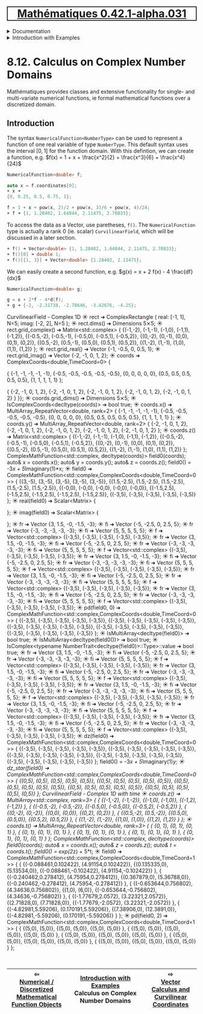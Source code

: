 [<h1 style='border: 2px solid; text-align: center'>Mathématiques 0.42.1-alpha.031</h1>](../../../README.md)

<details>

<summary>Documentation</summary>

# [Documentation](../../README.md)<br>
Chapter 1. [License](../../license/README.md)<br>
Chapter 2. [About](../../about/README.md)<br>
Chapter 3. [Why?](../../why/README.md)<br>
Chapter 4. [Objectives](../../objectives/README.md)<br>
Chapter 5. [Versioning](../../versioning/README.md)<br>
Chapter 6. [Status & Release Notes](../../status-release/README.md)<br>
Chapter 7. [Upcoming Development](../../development-schedule/README.md)<br>
Chapter 8. _Introduction with Examples_ <br>
Chapter 9. [Installation](../../installation/README.md)<br>
Chapter 10. [Your First Mathématiques Project](../../first-project/README.md)<br>
Chapter 11. [Usage Guide: Syntax, Data Types, Functions, etc](../../user-guide/README.md)<br>
Chapter 12. [Benchmarks](../../benchmarks/README.md)<br>
Chapter 13. [Tests](../../test/README.md)<br>
Chapter 14. [Developer Guide: Modifying and Extending Mathématiques](../../developer-guide/README.md)<br>


</details>



<details>

<summary>Introduction with Examples</summary>

# [8. Introduction with Examples](../README.md)<br>
8.1. [Pretty Printing and Debugging](../print-debug/README.md)<br>
8.2. [Number Systems and Arithmetic](../numbers/README.md)<br>
8.3. [Vectors, Matrices, and MultiArrays](../multiarrays/README.md)<br>
8.4. [Nested MultiArrays](../nested-multiarrays/README.md)<br>
8.5. [Special Vectors, Matrices, and MultiArrays](../special-multiarrays/README.md)<br>
8.6. [MultiArray Arithmetic and Operators](../multiarray-arithmetic/README.md)<br>
8.7. [Mixed-Rank & Mixed-Depth Arithmetic](../arithmetic-mixed/README.md)<br>
8.8. [Linear Algebra](../linear-algebra/README.md)<br>
8.9. [Indexing, Masks, Slicing, Sorting, etc.](../sort-mask-slice/README.md)<br>
8.10. [Common and Special Mathematical Functions](../math-functions/README.md)<br>
8.11. [Numerical / Discretized Mathematical Function Objects](../multi-var-calculus/README.md)<br>
8.12. _Calculus on Complex Number Domains_ <br>
8.13. [Vector Calculus and Curvilinear Coordinates](../vector-calculus/README.md)<br>
8.14. [Tensors](../tensors/README.md)<br>
8.15. [Series and transforms](../series-transforms/README.md)<br>


</details>



# 8.12. Calculus on Complex Number Domains

Mathématiques provides classes and extensive functionality for single- and multi-variate numerical functions, ie formal mathematical functions over a discretized domain.
## Introduction
The syntax `NumericalFunction<NumberType>` can be used to represent a function of one real variable of type `NumberType`.  This default syntax uses the interval $[0,1]$ for the function domain. 
With this defintion, we can create a function, e.g. $f(x) = 1 + x + \frac{x^2}{2} + \frac{x^3}{6} + \frac{x^4}{24}$ 
```C++
NumericalFunction<double> f;

auto x = f.coordinates[0];
☀ x ➜ 
{0, 0.25, 0.5, 0.75, 1};

f = 1 + x + pow(x, 2)/2 + pow(x, 3)/6 + pow(x, 4)/24;
☀ f ➜ {1, 1.28402, 1.64844, 2.11475, 2.70833};

```

To access the data as a Vector, use paretheses, `f()`.  The `NumericalFunction` type is actually a rank 0 (ie. scalar) `CurvilinearField`, which will be discussed in a later section.

```C++
☀ f() ➜ Vector<double> {1, 1.28402, 1.64844, 2.11475, 2.70833};
☀ f()[0] ➜ double 1;
☀ f()[{1, 3}] ➜ Vector<double> {1.28402, 2.11475};
```

We can easily create a second function, e.g. $g(x) = x + 2 f(x) - 4 \frac{df}{dx}$ 

```C++
NumericalFunction<double> g;

g = x + 2*f - 4*d(f);
☀ g ➜ {-2, -2.31738, -2.78646, -3.42676, -4.25};
```

CurvilinearField - Complex 1D
☀ rect ➜ ComplexRectangle<double> ( real: [-1, 1], N=5; imag: [-2, 2], N=5 );
☀ rect.dims() ➜ Dimensions 5⨯5;
☀ rect.grid_complex() ➜ Matrix<std::complex<double>> 
{
  {(-1,-2), (-1,-1), (-1,0), (-1,1), (-1,2)},
  {(-0.5,-2), (-0.5,-1), (-0.5,0), (-0.5,1), (-0.5,2)},
  {(0,-2), (0,-1), (0,0), (0,1), (0,2)},
  {(0.5,-2), (0.5,-1), (0.5,0), (0.5,1), (0.5,2)},
  {(1,-2), (1,-1), (1,0), (1,1), (1,2)}
};
☀ rect.grid_real() ➜ Vector<double> {-1, -0.5, 0, 0.5, 1};
☀ rect.grid_imag() ➜ Vector<double> {-2, -1, 0, 1, 2};
☀ coords ➜ ComplexCoords<double,TimeCoord=0> {
  
{
  {-1, -1, -1, -1, -1},
  {-0.5, -0.5, -0.5, -0.5, -0.5},
  {0, 0, 0, 0, 0},
  {0.5, 0.5, 0.5, 0.5, 0.5},
  {1, 1, 1, 1, 1}
}; 
  
{
  {-2, -1, 0, 1, 2},
  {-2, -1, 0, 1, 2},
  {-2, -1, 0, 1, 2},
  {-2, -1, 0, 1, 2},
  {-2, -1, 0, 1, 2}
}
}};
☀ coords.grid_dims() ➜ Dimensions 5⨯5;
☀ IsComplexCoords<decltype(coords)> ➜ bool true;
☀ coords.x() ➜ MultiArray_RepeatVector<double, rank=2> 
{
  {-1, -1, -1, -1, -1},
  {-0.5, -0.5, -0.5, -0.5, -0.5},
  {0, 0, 0, 0, 0},
  {0.5, 0.5, 0.5, 0.5, 0.5},
  {1, 1, 1, 1, 1}
};
☀ coords.y() ➜ MultiArray_RepeatVector<double, rank=2> 
{
  {-2, -1, 0, 1, 2},
  {-2, -1, 0, 1, 2},
  {-2, -1, 0, 1, 2},
  {-2, -1, 0, 1, 2},
  {-2, -1, 0, 1, 2}
};
☀ coords.z() ➜ Matrix<std::complex<double>> 
{
  {(-1,-2), (-1,-1), (-1,0), (-1,1), (-1,2)},
  {(-0.5,-2), (-0.5,-1), (-0.5,0), (-0.5,1), (-0.5,2)},
  {(0,-2), (0,-1), (0,0), (0,1), (0,2)},
  {(0.5,-2), (0.5,-1), (0.5,0), (0.5,1), (0.5,2)},
  {(1,-2), (1,-1), (1,0), (1,1), (1,2)}
};
ComplexMathFunction<std::complex<double>, decltype(coords)> field0(coords);
auto& x = coords.x();
auto& y = coords.y();
auto& z = coords.z();
field0() = -3*x + 5*Imaginary<double>(1)*x;
☀ field0 ➜ ComplexMathFunction<std::complex<double>,ComplexCoords<double,TimeCoord=0>> 
{
  {(3,-5), (3,-5), (3,-5), (3,-5), (3,-5)},
  {(1.5,-2.5), (1.5,-2.5), (1.5,-2.5), (1.5,-2.5), (1.5,-2.5)},
  {(-0,0), (-0,0), (-0,0), (-0,0), (-0,0)},
  {(-1.5,2.5), (-1.5,2.5), (-1.5,2.5), (-1.5,2.5), (-1.5,2.5)},
  {(-3,5), (-3,5), (-3,5), (-3,5), (-3,5)}
};
☀ real(field0) ➜ Scalar<Matrix<double>> 
{

};
☀ imag(field0) ➜ Scalar<Matrix<double>> 
{

};
☀ fr ➜ Vector<double> {3, 1.5, -0, -1.5, -3};
☀ fi ➜ Vector<double> {-5, -2.5, 0, 2.5, 5};
☀ fr ➜ Vector<double> {-3, -3, -3, -3, -3};
☀ fi ➜ Vector<double> {5, 5, 5, 5, 5};
☀ f ➜ Vector<std::complex<double>> {(-3,5), (-3,5), (-3,5), (-3,5), (-3,5)};
☀ fr ➜ Vector<double> {3, 1.5, -0, -1.5, -3};
☀ fi ➜ Vector<double> {-5, -2.5, 0, 2.5, 5};
☀ fr ➜ Vector<double> {-3, -3, -3, -3, -3};
☀ fi ➜ Vector<double> {5, 5, 5, 5, 5};
☀ f ➜ Vector<std::complex<double>> {(-3,5), (-3,5), (-3,5), (-3,5), (-3,5)};
☀ fr ➜ Vector<double> {3, 1.5, -0, -1.5, -3};
☀ fi ➜ Vector<double> {-5, -2.5, 0, 2.5, 5};
☀ fr ➜ Vector<double> {-3, -3, -3, -3, -3};
☀ fi ➜ Vector<double> {5, 5, 5, 5, 5};
☀ f ➜ Vector<std::complex<double>> {(-3,5), (-3,5), (-3,5), (-3,5), (-3,5)};
☀ fr ➜ Vector<double> {3, 1.5, -0, -1.5, -3};
☀ fi ➜ Vector<double> {-5, -2.5, 0, 2.5, 5};
☀ fr ➜ Vector<double> {-3, -3, -3, -3, -3};
☀ fi ➜ Vector<double> {5, 5, 5, 5, 5};
☀ f ➜ Vector<std::complex<double>> {(-3,5), (-3,5), (-3,5), (-3,5), (-3,5)};
☀ fr ➜ Vector<double> {3, 1.5, -0, -1.5, -3};
☀ fi ➜ Vector<double> {-5, -2.5, 0, 2.5, 5};
☀ fr ➜ Vector<double> {-3, -3, -3, -3, -3};
☀ fi ➜ Vector<double> {5, 5, 5, 5, 5};
☀ f ➜ Vector<std::complex<double>> {(-3,5), (-3,5), (-3,5), (-3,5), (-3,5)};
☀ pd(field0, 0) ➜ ComplexMathFunction<std::complex<double>,ComplexCoords<double,TimeCoord=0>> 
{
  {(-3,5), (-3,5), (-3,5), (-3,5), (-3,5)},
  {(-3,5), (-3,5), (-3,5), (-3,5), (-3,5)},
  {(-3,5), (-3,5), (-3,5), (-3,5), (-3,5)},
  {(-3,5), (-3,5), (-3,5), (-3,5), (-3,5)},
  {(-3,5), (-3,5), (-3,5), (-3,5), (-3,5)}
};
☀ IsMultiArray<decltype(field0)> ➜ bool true;
☀ IsMultiArray<decltype(field0())> ➜ bool true;
☀ IsComplex<typename NumberTrait<decltype(field0)>::Type>::value ➜ bool true;
☀ fr ➜ Vector<double> {3, 1.5, -0, -1.5, -3};
☀ fi ➜ Vector<double> {-5, -2.5, 0, 2.5, 5};
☀ fr ➜ Vector<double> {-3, -3, -3, -3, -3};
☀ fi ➜ Vector<double> {5, 5, 5, 5, 5};
☀ f ➜ Vector<std::complex<double>> {(-3,5), (-3,5), (-3,5), (-3,5), (-3,5)};
☀ fr ➜ Vector<double> {3, 1.5, -0, -1.5, -3};
☀ fi ➜ Vector<double> {-5, -2.5, 0, 2.5, 5};
☀ fr ➜ Vector<double> {-3, -3, -3, -3, -3};
☀ fi ➜ Vector<double> {5, 5, 5, 5, 5};
☀ f ➜ Vector<std::complex<double>> {(-3,5), (-3,5), (-3,5), (-3,5), (-3,5)};
☀ fr ➜ Vector<double> {3, 1.5, -0, -1.5, -3};
☀ fi ➜ Vector<double> {-5, -2.5, 0, 2.5, 5};
☀ fr ➜ Vector<double> {-3, -3, -3, -3, -3};
☀ fi ➜ Vector<double> {5, 5, 5, 5, 5};
☀ f ➜ Vector<std::complex<double>> {(-3,5), (-3,5), (-3,5), (-3,5), (-3,5)};
☀ fr ➜ Vector<double> {3, 1.5, -0, -1.5, -3};
☀ fi ➜ Vector<double> {-5, -2.5, 0, 2.5, 5};
☀ fr ➜ Vector<double> {-3, -3, -3, -3, -3};
☀ fi ➜ Vector<double> {5, 5, 5, 5, 5};
☀ f ➜ Vector<std::complex<double>> {(-3,5), (-3,5), (-3,5), (-3,5), (-3,5)};
☀ fr ➜ Vector<double> {3, 1.5, -0, -1.5, -3};
☀ fi ➜ Vector<double> {-5, -2.5, 0, 2.5, 5};
☀ fr ➜ Vector<double> {-3, -3, -3, -3, -3};
☀ fi ➜ Vector<double> {5, 5, 5, 5, 5};
☀ f ➜ Vector<std::complex<double>> {(-3,5), (-3,5), (-3,5), (-3,5), (-3,5)};
☀ dz(field0) ➜ ComplexMathFunction<std::complex<double>,ComplexCoords<double,TimeCoord=0>> 
{
  {(-3,5), (-3,5), (-3,5), (-3,5), (-3,5)},
  {(-3,5), (-3,5), (-3,5), (-3,5), (-3,5)},
  {(-3,5), (-3,5), (-3,5), (-3,5), (-3,5)},
  {(-3,5), (-3,5), (-3,5), (-3,5), (-3,5)},
  {(-3,5), (-3,5), (-3,5), (-3,5), (-3,5)}
};
field0() = -3*x + 5*Imaginary<double>(1)*y;
☀ dz_star(field0) ➜ ComplexMathFunction<std::complex<double>,ComplexCoords<double,TimeCoord=0>> 
{
  {(0,5), (0,5), (0,5), (0,5), (0,5)},
  {(0,5), (0,5), (0,5), (0,5), (0,5)},
  {(0,5), (0,5), (0,5), (0,5), (0,5)},
  {(0,5), (0,5), (0,5), (0,5), (0,5)},
  {(0,5), (0,5), (0,5), (0,5), (0,5)}
};
CurvilinearField - Complex 1D with time
☀ coords.z() ➜ MultiArray<std::complex<double>, rank=3> 
{
  {
    {(-1,-2), (-1,-2)},
    {(-1,0), (-1,0)},
    {(-1,2), (-1,2)}
  },
  {
    {(-0.5,-2), (-0.5,-2)},
    {(-0.5,0), (-0.5,0)},
    {(-0.5,2), (-0.5,2)}
  },
  {
    {(0,-2), (0,-2)},
    {(0,0), (0,0)},
    {(0,2), (0,2)}
  },
  {
    {(0.5,-2), (0.5,-2)},
    {(0.5,0), (0.5,0)},
    {(0.5,2), (0.5,2)}
  },
  {
    {(1,-2), (1,-2)},
    {(1,0), (1,0)},
    {(1,2), (1,2)}
  }
};
☀ coords.t() ➜ MultiArray_RepeatVector<double, rank=3> 
{
  {
    {0, 1},
    {0, 1},
    {0, 1}
  },
  {
    {0, 1},
    {0, 1},
    {0, 1}
  },
  {
    {0, 1},
    {0, 1},
    {0, 1}
  },
  {
    {0, 1},
    {0, 1},
    {0, 1}
  },
  {
    {0, 1},
    {0, 1},
    {0, 1}
  }
};
ComplexMathFunction<std::complex<double>, decltype(coords)> field0(coords);
auto& x = coords.x();
auto& z = coords.z();
auto& t = coords.t();
field0() = exp(2*z) + 5*t;
☀ field0 ➜ ComplexMathFunction<std::complex<double>,ComplexCoords<double,TimeCoord=1>> 
{
  {
    {(-0.088461,0.102422), (4.91154,0.102422)},
    {(0.135335,0), (5.13534,0)},
    {(-0.088461,-0.102422), (4.91154,-0.102422)}
  },
  {
    {(-0.240462,0.278412), (4.75954,0.278412)},
    {(0.367879,0), (5.36788,0)},
    {(-0.240462,-0.278412), (4.75954,-0.278412)}
  },
  {
    {(-0.653644,0.756802), (4.34636,0.756802)},
    {(1,0), (6,0)},
    {(-0.653644,-0.756802), (4.34636,-0.756802)}
  },
  {
    {(-1.77679,2.0572), (3.22321,2.0572)},
    {(2.71828,0), (7.71828,0)},
    {(-1.77679,-2.0572), (3.22321,-2.0572)}
  },
  {
    {(-4.82981,5.59206), (0.170191,5.59206)},
    {(7.38906,0), (12.3891,0)},
    {(-4.82981,-5.59206), (0.170191,-5.59206)}
  }
};
☀ pd(field0, 2) ➜ ComplexMathFunction<std::complex<double>,ComplexCoords<double,TimeCoord=1>> 
{
  {
    {(5,0), (5,0)},
    {(5,0), (5,0)},
    {(5,0), (5,0)}
  },
  {
    {(5,0), (5,0)},
    {(5,0), (5,0)},
    {(5,0), (5,0)}
  },
  {
    {(5,0), (5,0)},
    {(5,0), (5,0)},
    {(5,0), (5,0)}
  },
  {
    {(5,0), (5,0)},
    {(5,0), (5,0)},
    {(5,0), (5,0)}
  },
  {
    {(5,0), (5,0)},
    {(5,0), (5,0)},
    {(5,0), (5,0)}
  }
};

<br>



| ⇦ <br />[Numerical / Discretized Mathematical Function Objects](../multi-var-calculus/README.md)  | [Introduction with Examples](../README.md)<br />Calculus on Complex Number Domains<br /><img width=1000/> | ⇨ <br />[Vector Calculus and Curvilinear Coordinates](../vector-calculus/README.md)   |
| ------------ | :-------------------------------: | ------------ |

